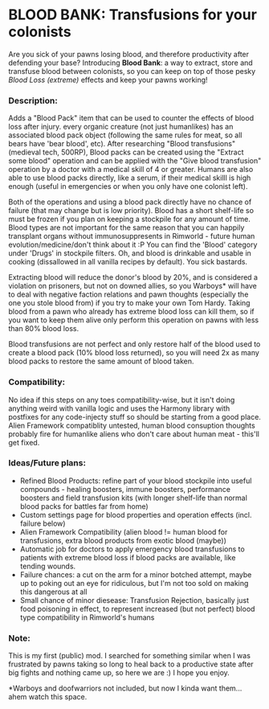 BLOOD BANK: Transfusions for your colonists
===========================================
Are you sick of your pawns losing blood, and therefore productivity after defending your base? Introducing **Blood Bank**: a way to extract, store and transfuse blood between colonists, so you can keep on top of those pesky *Blood Loss (extreme)* effects and keep your pawns working!

### Description:
Adds a "Blood Pack" item that can be used to counter the effects of blood loss after injury. every organic creature (not just humanlikes) has an associated blood pack object (following the same rules for meat, so all bears have 'bear blood', etc).  After researching "Blood transfusions" (medieval tech, 500RP), Blood packs can be created using the "Extract some blood" operation and can be applied with the "Give blood transfusion" operation by a doctor with a medical skill of 4 or greater. Humans are also able to use blood packs directly, like a serum, if their medical skilll is high enough (useful in emergencies or when you only have one colonist left). 

Both of the operations and using a blood pack directly have no chance of failure (that may change but is low priority). Blood has a short shelf-life so must be frozen if you plan on keeping a stockpile for any amount of time. Blood types are not important for the same reason that you can happily transplant organs without immunosuppresents in Rimworld - future human evolution/medicine/don't think about it :P You can find the 'Blood' category under 'Drugs' in stockpile filters.  Oh, and blood is drinkable and usable in cooking (dissallowed in all vanilla recipes by default). You sick bastards.

Extracting blood will reduce the donor's blood by 20%, and is considered a violation on prisoners, but not on downed allies, so you Warboys* will have to deal with negative faction relations and pawn thoughts (especially the one you stole blood from) if you try to make your own Tom Hardy. Taking blood from a pawn who already has extreme blood loss can kill them, so if you want to keep them alive only perform this operation on pawns with less than 80% blood loss.
	
Blood transfusions are not perfect and only restore half of the blood used to create a blood pack (10% blood loss returned), so you will need 2x as many blood packs to restore the same amount of blood taken. 

### Compatibility:
No idea if this steps on any toes compatibility-wise, but it isn't doing anything weird with vanilla logic and uses the Harmony library with postfixes for any code-injecty stuff so should be starting from a good place.  
Alien Framework compatiblity untested, human blood consuption thoughts probably fire for humanlike aliens who don't care about human meat - this'll get fixed.
	
### Ideas/Future plans:
- Refined Blood Products: refine part of your blood stockpile into useful compounds - healing boosters, immune boosters, performance boosters and field transfusion kits (with longer shelf-life than normal blood packs for battles far from home)
- Custom settings page for blood properties and operation effects (incl. failure below)
- Alien Framework Compatibility (alien blood != human blood for transfusions, extra blood products from exotic blood (maybe))
- Automatic job for doctors to apply emergency blood transfusions to patients with extreme blood loss if blood packs are available, like tending wounds.
- Failure chances:  a cut on the arm for a minor botched attempt, maybe up to poking out an eye for ridiculous, but I'm not too sold on making this dangerous at all
- Small chance of minor diesease: Transfusion Rejection, basically just food poisoning in effect, to represent increased (but not perfect) blood type compatibility in Rimworld's humans

	
### Note:
This is my first (public) mod. I searched for something similar when I was frustrated by pawns taking so long to heal back to a productive state after big fights and nothing came up, so here we are :) I hope you enjoy.


	
*Warboys and doofwarriors not included, but now I kinda want them... ahem watch this space.
